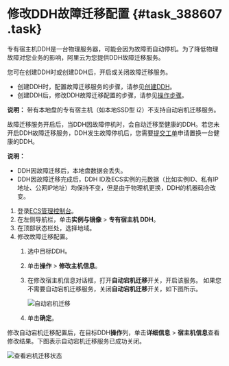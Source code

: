 # 修改DDH故障迁移配置 {#task_388607 .task}

专有宿主机DDH是一台物理服务器，可能会因为故障而自动停机。为了降低物理故障对您业务的影响，阿里云为您提供DDH故障迁移服务。

您可在创建DDH时或创建DDH后，开启或关闭故障迁移服务。

-   创建DDH时，配置故障迁移服务的步骤，请参见[创建DDH](../cn.zh-CN/快速入门/创建包年包月DDH.md#)。
-   创建DDH后，修改DDH故障迁移配置的步骤，请参见[操作步骤](#all_steps)。

**说明：** 带有本地盘的专有宿主机（如本地SSD型 i2）不支持自动宕机迁移服务。

故障迁移服务开启后，当DDH因故障停机时，会自动迁移至健康的DDH。若您未开启DDH故障迁移服务，DDH发生故障停机后，您需要[提交工单](https://selfservice.console.aliyun.com/ticket/createIndex)申请置换一台健康的DDH。

**说明：** 

-   DDH因故障迁移后，本地盘数据会丢失。
-   DDH因故障迁移完成后，DDH ID及ECS实例的元数据（比如实例ID、私有IP地址、公网IP地址）均保持不变，但是由于物理机更换，DDH的机器码会改变。

1.  登录[ECS管理控制台](https://ecs.console.aliyun.com)。
2.  在左侧导航栏，单击**实例与镜像** \> **专有宿主机 DDH**。
3.  在顶部状态栏处，选择地域。
4.  修改故障迁移配置。 
    1.  选中目标DDH。
    2.  单击**操作** \> **修改主机信息**。
    3.  在修改宿主机信息对话框，打开**自动宕机迁移**开关，开启该服务。 如果您不需要自动宕机迁移服务，关闭**自动宕机迁移**开关，如下图所示。

        ![自动宕机迁移](http://static-aliyun-doc.oss-cn-hangzhou.aliyuncs.com/assets/img/315040/156510107748146_zh-CN.png)

    4.  单击**确定**。

修改自动宕机迁移配置后，在目标DDH**操作**列，单击**详细信息** \> **宿主机信息**查看修改结果。下图表示自动宕机迁移服务已成功关闭。

![查看宕机迁移状态](http://static-aliyun-doc.oss-cn-hangzhou.aliyuncs.com/assets/img/315040/156510107848151_zh-CN.png)

